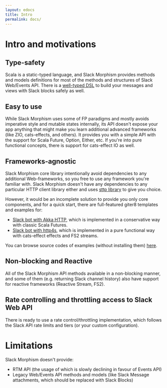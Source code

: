 ```yaml
---
layout: edocs
title: Intro
permalink: docs/
---
```

# Intro and motivations

## Type-safety
Scala is a static-typed language, and Slack Morphism provides methods and models definitions for most of 
the methods and structures of Slack Web/Events API.
There is a [well-typed DSL](templating) to build your messages and views with Slack blocks safely as well. 
 
## Easy to use
While Slack Morphism uses some of FP paradigms and mostly avoids imperative style and mutable states internally, 
its API doesn't expose your app anything that might make you learn additional advanced frameworks (like ZIO, cats-effects, and others).
It provides you with a simple API with the support for Scala Future, Option, Either, etc.
If you're into pure functional concepts, there is support for cats-effect IO as well.

## Frameworks-agnostic
Slack Morphism core library intentionally avoid dependencies to any additional Web-frameworks, so 
you free to use any framework you're familiar with.
Slack Morphism doesn't have any dependencies to any particular HTTP client library either 
and uses [sttp library](https://github.com/softwaremill/sttp) to give you choice.

However, it would be an incomplete solution to provide you only core components, and for a quick start, 
there are full-featured giter8 templates and examples for:
* [Slack bot with Akka HTTP](https://github.com/abdolence/slack-morphism-akka-http.g8), 
which is implemented in a conservative way with classic Scala Futures.
* [Slack bot with http4s](https://github.com/abdolence/slack-morphism-http4s.g8), 
which is implemented in a pure functional way with cats-effect effects and FS2 streams.

You can browse source codes of examples (without installing them) [here](https://github.com/abdolence/slack-morphism/tree/master/examples).
 
## Non-blocking and Reactive
All of the Slack Morphism API methods available in a non-blocking manner, and 
some of them (e.g. returning Slack channel history) also have support for reactive frameworks
(Reactive Stream, FS2).
 
## Rate controlling and throttling access to Slack Web API
There is ready to use a rate control/throttling implementation, 
which follows the Slack API rate limits and tiers (or your custom configuration).

# Limitations

Slack Morphism doesn't provide:
- RTM API (the usage of which is slowly declining in favour of Events API)
- Legacy Web/Events API methods and models (like Slack Message attachments, which should be replaced with Slack Blocks)
